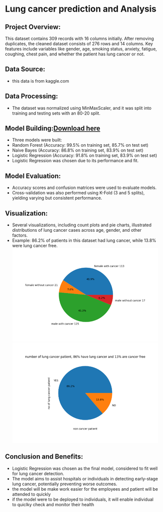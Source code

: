 # Lung cancer prediction and Analysis
## Project  Overview:
This dataset contains 309 records with 16 columns initially.
After removing duplicates, the cleaned dataset consists of 276 rows and 14 columns.
Key features include variables like gender, age, smoking status, anxiety, fatigue, coughing, chest pain, and whether the patient has lung cancer or not.

## Data Source:
- this data is from kaggle.com

## Data Processing:
- The dataset was normalized using MinMaxScaler, and it was split into training and testing sets with an 80-20 split.

## Model Building:[Download here](lung-cancer-prediction.pdf)
- Three models were built:
- Random Forest (Accuracy: 99.5% on training set, 85.7% on test set)
-	Naive Bayes (Accuracy: 86.8% on training set, 83.9% on test set)
- Logistic Regression (Accuracy: 91.8% on training set, 83.9% on test set)
- Logistic Regression was chosen due to its performance and fit.
  
## Model Evaluation:
- Accuracy scores and confusion matrices were used to evaluate models.
- Cross-validation was also performed using K-Fold (3 and 5 splits), yielding varying but consistent performance.

## Visualization:
-	Several visualizations, including count plots and pie charts, illustrated distributions of lung cancer cases across age, gender, and other factors.
-	Example: 86.2% of patients in this dataset had lung cancer, while 13.8% were lung cancer free.
  ![](https://github.com/Pritex32/lung-cancer-prediction/blob/main/cancer%20patient.png)
 	![](https://github.com/Pritex32/lung-cancer-prediction/blob/main/cancer%20patient%202.png)
  
## Conclusion and Benefits:
- Logistic Regression was chosen as the final model, considered to fit well for lung cancer detection.
-	The model aims to assist hospitals or individuals in detecting early-stage lung cancer, potentially preventing worse outcomes.
-	the model will be make work easier for the employees and patient will be attended to quickly
-	if the model were to be deployed to individuals, it will enable individual to quiclky check and monitor their health
  

